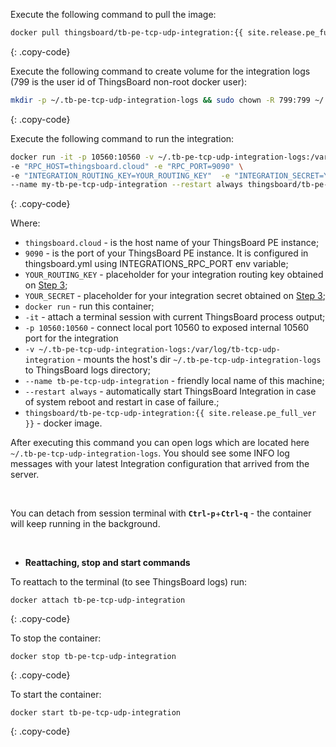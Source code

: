 Execute the following command to pull the image:

```bash
docker pull thingsboard/tb-pe-tcp-udp-integration:{{ site.release.pe_full_ver }}
```
{: .copy-code}

Execute the following command to create volume for the integration logs (799 is the user id of ThingsBoard non-root docker user):

```bash
mkdir -p ~/.tb-pe-tcp-udp-integration-logs && sudo chown -R 799:799 ~/.tb-pe-tcp-udp-integration-logs
```
{: .copy-code}

Execute the following command to run the integration:

```bash
docker run -it -p 10560:10560 -v ~/.tb-pe-tcp-udp-integration-logs:/var/log/tb-tcp-udp-integration  \
-e "RPC_HOST=thingsboard.cloud" -e "RPC_PORT=9090" \
-e "INTEGRATION_ROUTING_KEY=YOUR_ROUTING_KEY"  -e "INTEGRATION_SECRET=YOUR_SECRET" \
--name my-tb-pe-tcp-udp-integration --restart always thingsboard/tb-pe-tcp-udp-integration:{{ site.release.pe_full_ver }}
```
{: .copy-code}

Where: 
    
- `thingsboard.cloud` - is the host name of your ThingsBoard PE instance;
- `9090` - is the port of your ThingsBoard PE instance. It is configured in thingsboard.yml using INTEGRATIONS_RPC_PORT env variable;    
- `YOUR_ROUTING_KEY` - placeholder for your integration routing key obtained on [Step 3](/docs/user-guide/integrations/remote-integrations/#step-3-save-remote-integration-credentials);
- `YOUR_SECRET` - placeholder for your integration secret obtained on [Step 3](/docs/user-guide/integrations/remote-integrations/#step-3-save-remote-integration-credentials);
- `docker run`              - run this container;
- `-it`                     - attach a terminal session with current ThingsBoard process output;
- `-p 10560:10560` - connect local port 10560 to exposed internal 10560 port for the integration
- `-v ~/.tb-pe-tcp-udp-integration-logs:/var/log/tb-tcp-udp-integration`   - mounts the host's dir `~/.tb-pe-tcp-udp-integration-logs` to ThingsBoard logs directory;
- `--name tb-pe-tcp-udp-integration`             - friendly local name of this machine;
- `--restart always`        - automatically start ThingsBoard Integration in case of system reboot and restart in case of failure.;
- `thingsboard/tb-pe-tcp-udp-integration:{{ site.release.pe_full_ver }}`          - docker image.

After executing this command you can open logs which are located here `~/.tb-pe-tcp-udp-integration-logs`. 
You should see some INFO log messages with your latest Integration configuration that arrived from the server.

<br/>

You can detach from session terminal with **`Ctrl-p`**+**`Ctrl-q`** - the container will keep running in the background.

<br/>

- **Reattaching, stop and start commands**

To reattach to the terminal (to see ThingsBoard logs) run:

```
docker attach tb-pe-tcp-udp-integration
```
{: .copy-code}

To stop the container:

```
docker stop tb-pe-tcp-udp-integration
```
{: .copy-code}

To start the container:

```
docker start tb-pe-tcp-udp-integration
```
{: .copy-code}

